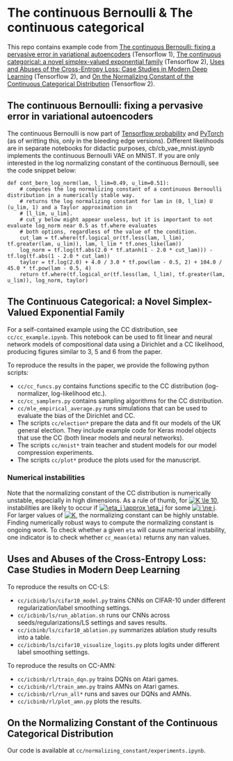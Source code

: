 # The continuous Bernoulli & The continuous categorical

This repo contains example code from [The continuous Bernoulli: fixing a pervasive error in variational autoencoders](https://arxiv.org/abs/1907.06845) (Tensorflow 1), [The continuous categorical: a novel simplex-valued exponential family](https://arxiv.org/abs/2002.08563) (Tensorflow 2), [Uses and Abuses of the Cross-Entropy Loss: Case Studies in Modern Deep Learning](https://arxiv.org/abs/2011.05231) (Tensorflow 2), and [On the Normalizing Constant of the Continuous Categorical Distribution](https://arxiv.org/abs/2204.13290) (Tensorflow 2).

## The continuous Bernoulli: fixing a pervasive error in variational autoencoders

The continuous Bernoulli is now part of [Tensorflow probability](https://github.com/tensorflow/probability) and [PyTorch](https://github.com/pytorch/pytorch) (as of writting this, only in the bleeding edge versions). Different likelihoods are in separate notebooks for didactic purposes, cb/cb_vae_mnist.ipynb implements the continuous Bernoulli VAE on MNIST. If you are only interested in the log normalizing constant of the continuous Bernoulli, see the code snippet below:
```
def cont_bern_log_norm(lam, l_lim=0.49, u_lim=0.51):
    # computes the log normalizing constant of a continuous Bernoulli distribution in a numerically stable way.
    # returns the log normalizing constant for lam in (0, l_lim) U (u_lim, 1) and a Taylor approximation in
    # [l_lim, u_lim].
    # cut_y below might appear useless, but it is important to not evaluate log_norm near 0.5 as tf.where evaluates
    # both options, regardless of the value of the condition.
    cut_lam = tf.where(tf.logical_or(tf.less(lam, l_lim), tf.greater(lam, u_lim)), lam, l_lim * tf.ones_like(lam))
    log_norm = tf.log(tf.abs(2.0 * tf.atanh(1 - 2.0 * cut_lam))) - tf.log(tf.abs(1 - 2.0 * cut_lam))
    taylor = tf.log(2.0) + 4.0 / 3.0 * tf.pow(lam - 0.5, 2) + 104.0 / 45.0 * tf.pow(lam - 0.5, 4)
    return tf.where(tf.logical_or(tf.less(lam, l_lim), tf.greater(lam, u_lim)), log_norm, taylor)
```

## The Continuous Categorical: a Novel Simplex-Valued Exponential Family

For a self-contained example using the CC distribution, see ```cc/cc_example.ipynb```. This notebook can be used to fit linear and neural network models of compositional data using a Dirichlet and a CC likelihood, producing figures similar to 3, 5 and 6 from the paper.

To reproduce the results in the paper, we provide the following python scripts:
- ```cc/cc_funcs.py``` contains functions specific to the CC distribution (log-normalizer, log-likelihood etc.).
- ```cc/cc_samplers.py``` contains sampling algorithms for the CC distribution.
- ```cc/mle_empirical_average.py``` runs simulations that can be used to evaluate the bias of the Dirichlet and CC.
- The scripts ```cc/election*``` prepare the data and fit our models of the UK general election. They include example code for Keras model objects that use the CC (both linear models and neural networks).
- The scripts ```cc/mnist*``` train teacher and student models for our model compression experiments.
- The scripts ```cc/plot*``` produce the plots used for the manuscript.

### Numerical instabilities

Note that the normalizing constant of the CC distribution is numerically unstable, especially in high dimensions. As a rule of thumb, for <a href="https://www.codecogs.com/eqnedit.php?latex=K&space;\le&space;10" target="_blank"><img src="https://latex.codecogs.com/gif.latex?K&space;\le&space;10" title="K \le 10" /></a>, instabilities are likely to occur if <a href="https://www.codecogs.com/eqnedit.php?latex=\eta_i&space;\approx&space;\eta_j" target="_blank"><img src="https://latex.codecogs.com/gif.latex?\eta_i&space;\approx&space;\eta_j" title="\eta_i \approx \eta_j" /></a> for some <a href="https://www.codecogs.com/eqnedit.php?latex=i&space;\ne&space;j" target="_blank"><img src="https://latex.codecogs.com/gif.latex?i&space;\ne&space;j" title="i \ne j" /></a>. For larger values of <a href="https://www.codecogs.com/eqnedit.php?latex=K" target="_blank"><img src="https://latex.codecogs.com/gif.latex?K" title="K" /></a>, the normalizing constant can be highly unstable. Finding numerically robust ways to compute the normalizing constant is ongoing work. To check whether a given ```eta``` will cause numerical instability, one indicator is to check whether ```cc_mean(eta)``` returns any nan values.

## Uses and Abuses of the Cross-Entropy Loss: Case Studies in Modern Deep Learning

To reproduce the results on CC-LS:
- ```cc/icbinb/ls/cifar10_model.py``` trains CNNs on CIFAR-10 under different regularization/label smoothing settings.
- ```cc/icbinb/ls/run_ablation.sh``` runs our CNNs across seeds/regularizations/LS settings and saves results.
- ```cc/icbinb/ls/cifar10_ablation.py``` summarizes ablation study results into a table.
- ```cc/icbinb/ls/cifar10_visualize_logits.py``` plots logits under different label smoothing settings.

To reproduce the results on CC-AMN:
- ```cc/icbinb/rl/train_dqn.py``` trains DQNs on Atari games.
- ```cc/icbinb/rl/train_amn.py``` trains AMNs on Atari games.
- ```cc/icbinb/rl/run_all*``` runs and saves our DQNs and AMNs.
- ```cc/icbinb/rl/plot_amn.py``` plots the results.

## On the Normalizing Constant of the Continuous Categorical Distribution

Our code is available at ```cc/normalizing_constant/experiments.ipynb```.

